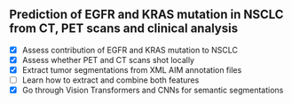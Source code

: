 ## Prediction of EGFR and KRAS mutation in NSCLC from CT, PET scans and clinical analysis
- [x] Assess contribution of EGFR and KRAS mutation to NSCLC
- [x] Assess whether PET and CT scans shot locally
- [x] Extract tumor segmentations from XML AIM annotation files
- [ ] Learn how to extract and combine both features
- [x] Go through Vision Transformers and CNNs for semantic segmentations
